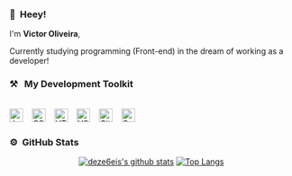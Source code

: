 ### 👋&nbsp;&nbsp;Heey!

I'm **Victor Oliveira**, 

Currently studying programming (Front-end) in the dream of working as a developer!
<br>
### ⚒&nbsp;&nbsp;&nbsp;My Development Toolkit
<br><img alt="JavaScript" title="JavaScript" src="https://user-images.githubusercontent.com/1680157/87443764-4af82c80-c5cc-11ea-82c2-c368ee12cf6d.png" height="24">&nbsp;&nbsp;&nbsp;&nbsp;<img alt="CSS" title="CSS" src="https://user-images.githubusercontent.com/1680157/87443759-4a5f9600-c5cc-11ea-8ae0-715433c1f781.png" height="24">&nbsp;&nbsp;&nbsp;&nbsp;<img alt="HTML" title="HTML" src="https://user-images.githubusercontent.com/1680157/87443762-4af82c80-c5cc-11ea-85cf-57be0e83c169.png" height="24">&nbsp;&nbsp;&nbsp;&nbsp;<img alt="VS Code" title="VS Code" src="https://user-images.githubusercontent.com/1680157/87443751-492e6900-c5cc-11ea-9854-f82d4d921133.png" height="24">&nbsp;&nbsp;&nbsp;&nbsp;<img alt="Git" title="Git" src="https://user-images.githubusercontent.com/1680157/87443755-49c6ff80-c5cc-11ea-954a-579f7c72873a.png" height="24">&nbsp;&nbsp;&nbsp;&nbsp;<img alt="Google Chrome" title="Google Chrome" src="https://user-images.githubusercontent.com/1680157/87443745-47fd3c00-c5cc-11ea-878f-44f34572775e.png" height="24"><br>

### ⚙️ &nbsp;GitHub Stats

<div align="center">
  
[![deze6eis's github stats](https://github-readme-stats.vercel.app/api?username=deze6eis&show_icons=true&theme=dark&count_private=false)](https://github.com/anuraghazra/github-readme-stats)
[![Top Langs](https://github-readme-stats.vercel.app/api/top-langs/?username=deze6eis&layout=compact&langs_count=8&theme=dark)](https://github.com/anuraghazra/github-readme-stats)
</div>



